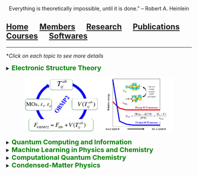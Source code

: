 <p align="center">
  Everything is theoretically impossible, until it is done." – Robert A. Heinlein
</p>

## [Home](index.md)<img src="test_space.png" width="30" height="1">[Members](members.md)<img src="test_space.png" width="30" height="1">[<ins>Research</ins>](research.md)<img src="test_space.png" width="30" height="1">[Publications](publications.md)<img src="test_space.png" width="30" height="1">[Courses](courses.md)<img src="test_space.png" width="30" height="1">[Softwares](softwares.md)

<hr style="solid blue">

*_Click on each topic to see more details_

<details>
<summary> <b> <font size="4" color="green"> Electronic Structure Theory </font> </b> </summary>

  <p> - Correlated one-body methods <br>
  
  - Many-body Green's function methods <br>
  
  - Quantum embedding methods <br> 
  
   - Excited-state methods <br>
   
   - Multi-configurational wave-function methods </p>
 
</details>

<p align="center">
<img src="obmp2.png" width="200" height="150"> <img src="wgcas.jpg" width="200" height="150">
</p>

  

<details>
<summary> <b> <font size="4" color="green">  Quantum Computing and Information </font> </b> </summary>  

  <p> - Variational quantum eigensolvers <br>
    
    - Hybrid quantum-classical frameworks <br>
  
  - Quantum metrology and measurement <br>
  
  - Quantum dynamics of multipartite entanglement </p>
</details>

<details>
<summary> <b> <font size="4" color="green">  Machine Learning in Physics and Chemistry </font> </b> </summary>  

  <p> - Representing quantum states using neural networks <br>
  
  - Solving the Schrodinger equation using machine learning <br>
  
  - Machine learning for properties of molecules and materials </p>
</details>


<details>
<summary> <b> <font size="4" color="green">  Computational Quantum Chemistry </font> </b> </summary>  

  <p> - Transition metal complexes <br>
    
    - Photoinduced charge transfer <br>
  
  - Metal-free (photo)catalysis </p>
</details>


<details>
<summary> <b> <font size="4" color="green">  Condensed-Matter Physics </font> </b> </summary>
  
 <p> - Topological materials <br>
  
  - Excitonic effects in materials </p>
</details>
